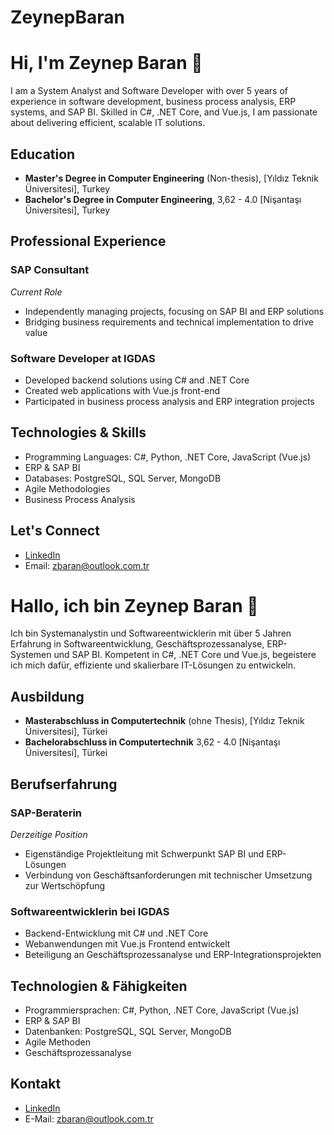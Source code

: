 # ZeynepBaran

# Hi, I'm Zeynep Baran 👋

I am a System Analyst and Software Developer with over 5 years of experience in software development, business process analysis, ERP systems, and SAP BI. Skilled in C#, .NET Core, and Vue.js, I am passionate about delivering efficient, scalable IT solutions.

## Education
- **Master's Degree in Computer Engineering** (Non-thesis), [Yıldız Teknik Üniversitesi], Turkey
- **Bachelor's Degree in Computer Engineering**, 3,62 - 4.0  [Nişantaşı Üniversitesi], Turkey

## Professional Experience

### SAP Consultant  
*Current Role*  
- Independently managing projects, focusing on SAP BI and ERP solutions  
- Bridging business requirements and technical implementation to drive value

### Software Developer at IGDAS  
- Developed backend solutions using C# and .NET Core  
- Created web applications with Vue.js front-end  
- Participated in business process analysis and ERP integration projects

## Technologies & Skills
- Programming Languages: C#, Python, .NET Core, JavaScript (Vue.js)  
- ERP & SAP BI  
- Databases: PostgreSQL, SQL Server, MongoDB  
- Agile Methodologies  
- Business Process Analysis

## Let's Connect  
- [LinkedIn](https://www.linkedin.com/in/zeynep-baran-b7961a193/)  
- Email: zbaran@outlook.com.tr

# Hallo, ich bin Zeynep Baran 👋

Ich bin Systemanalystin und Softwareentwicklerin mit über 5 Jahren Erfahrung in Softwareentwicklung, Geschäftsprozessanalyse, ERP-Systemen und SAP BI. Kompetent in C#, .NET Core und Vue.js, begeistere ich mich dafür, effiziente und skalierbare IT-Lösungen zu entwickeln.

## Ausbildung
- **Masterabschluss in Computertechnik** (ohne Thesis), [Yıldız Teknik Üniversitesi], Türkei  
- **Bachelorabschluss in Computertechnik** 3,62 - 4.0 [Nişantaşı Üniversitesi], Türkei

## Berufserfahrung

### SAP-Beraterin  
*Derzeitige Position*  
- Eigenständige Projektleitung mit Schwerpunkt SAP BI und ERP-Lösungen  
- Verbindung von Geschäftsanforderungen mit technischer Umsetzung zur Wertschöpfung

### Softwareentwicklerin bei IGDAS  
- Backend-Entwicklung mit C# und .NET Core  
- Webanwendungen mit Vue.js Frontend entwickelt  
- Beteiligung an Geschäftsprozessanalyse und ERP-Integrationsprojekten

## Technologien & Fähigkeiten
- Programmiersprachen: C#, Python, .NET Core, JavaScript (Vue.js)  
- ERP & SAP BI  
- Datenbanken: PostgreSQL, SQL Server, MongoDB  
- Agile Methoden  
- Geschäftsprozessanalyse

## Kontakt  
- [LinkedIn](https://www.linkedin.com/in/zeynep-baran-b7961a193/)  
- E-Mail: zbaran@outlook.com.tr
